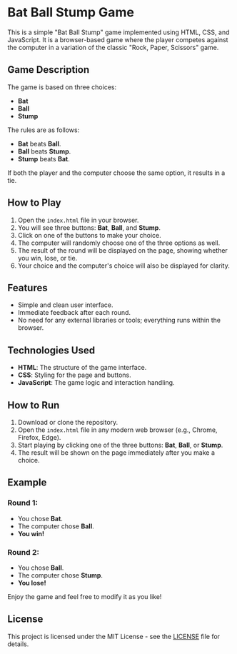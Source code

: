 # Bat Ball Stump Game

This is a simple "Bat Ball Stump" game implemented using HTML, CSS, and JavaScript. It is a browser-based game where the player competes against the computer in a variation of the classic "Rock, Paper, Scissors" game.

## Game Description

The game is based on three choices:
- **Bat**
- **Ball**
- **Stump**

The rules are as follows:
- **Bat** beats **Ball**.
- **Ball** beats **Stump**.
- **Stump** beats **Bat**.

If both the player and the computer choose the same option, it results in a tie.

## How to Play

1. Open the `index.html` file in your browser.
2. You will see three buttons: **Bat**, **Ball**, and **Stump**.
3. Click on one of the buttons to make your choice.
4. The computer will randomly choose one of the three options as well.
5. The result of the round will be displayed on the page, showing whether you win, lose, or tie.
6. Your choice and the computer's choice will also be displayed for clarity.

## Features

- Simple and clean user interface.
- Immediate feedback after each round.
- No need for any external libraries or tools; everything runs within the browser.

## Technologies Used

- **HTML**: The structure of the game interface.
- **CSS**: Styling for the page and buttons.
- **JavaScript**: The game logic and interaction handling.

## How to Run

1. Download or clone the repository.
2. Open the `index.html` file in any modern web browser (e.g., Chrome, Firefox, Edge).
3. Start playing by clicking one of the three buttons: **Bat**, **Ball**, or **Stump**.
4. The result will be shown on the page immediately after you make a choice.

## Example

### Round 1:
- You chose **Bat**.
- The computer chose **Ball**.
- **You win!**

### Round 2:
- You chose **Ball**.
- The computer chose **Stump**.
- **You lose!**

Enjoy the game and feel free to modify it as you like!

## License

This project is licensed under the MIT License - see the [LICENSE](LICENSE) file for details.
